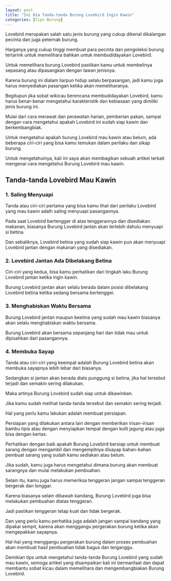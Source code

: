 ```yaml
---
layout: post
title: "Ini Dia Tanda-tanda Burung Lovebird Ingin Kawin"
categories: [Tips Burung]
---
```


Lovebird merupakan salah satu jenis burung yang cukup dikenal dikalangan pecinta dan juga peternak burung.

Harganya yang cukup tinggi membuat para pecinta dan pengoleksi burung tertarink untuk memelihara bahkan untuk membudidayakan Lovebird.

Untuk memelihara burung Lovebird pastikan kamu untuk membelinya sepasang atau dipasangkan dengan lawan jenisnya.

Karena burung ini dialam liarpun hidup selalu berpasangan, jadi kamu juga harus menyediakan pasangan ketika akan memeliharanya.

Begitupun jika sobat wikicau berencana membudidayakan Lovebird, kamu harus benar-benar mengetahui karakteristik dan kebiasaan yang dimiliki jenis burung ini.

Mulai dari cara merawat dan perawatan harian, pemberian pakan, sampai dengan cara mengetahui apakah Lovebird ini sudah siap kawin dan berkembangbiak.

Untuk mengetahui apakah burung Lovebird mau kawin atau belum, ada beberapa ciri-ciri yang bisa kamu temukan dalam perilaku dan sikap burung.

Untuk mengetahuinya, kali ini saya akan membagikan sebuah artikel terkait mengenai cara mengetahui Burung Lovebird mau kawin.

## Tanda-tanda Lovebird Mau Kawin

### 1. Saling Menyuapi

Tanda atau ciri-ciri pertama yang bisa kamu lihat dari perilaku Lovebird yang mau kawin adalh saling menyuapi pasangannya.

Pada saat Lovebird bertengger di atas tenggerannya dan disediakan makanan, biasanya Burung Lovebird jantan akan terlebih dahulu menyuapi si betina.

Dan sebaliknya, Lovebird betina yang sudah siap kawin pun akan menyuapi Lovebird jantan dengan makanan yang disediakan.

### 2. Lovebird Jantan Ada Dibelakang Betina

Ciri-ciri yang kedua, bisa kamu perhatikan dari tingkah laku Burung Lovebird jantan ketika ingin kawin.

Burung Lovebird jantan akan selalu berada dalam posisi dibelakang Lovebird betina ketika sedang bersama bertengger.

### 3. Menghabiskan Waktu Bersama

Burung Lovebird jantan maupun beetina yang sudah mau kawin biasanya akan selalu menghabiskan waktu bersama.

Burung Lovebird akan bersama sepanjang hari dan tidak mau untuk dipisahkan dari pasangannya.

### 4. Membuka Sayap

Tanda atau ciri-ciri yang keempat adalah Burung Lovebird betina akan membuka sayapnya lebih lebar dari biasanya.

Sedangkan si jantan akan berada diats punggung si betina, jika hal tersebut terjadi dan semakin sering dilakukan.

Maka artinya Burung Lovebird sudah siap untuk dikawinkan.

Jika kamu sudah melihat tanda-tanda tersebut dan semakin sering terjadi.

Hal yang perlu kamu lakukan adalah membuat persiapan.

Persiapan yang dilakukan antara lain dengan memberikan irisan-irisan bambu tipis atau dengan menyiapkan tempat dengan kulit jagung atau juga bisa dengan kertas.

Perhatikan dengan baik apakah Burung Lovebird bersiap untuk membuat sarang dengan mengambil dan mengempitnya disayap bahan-bahan pembuat sarang yang sudah kamu sediakan atau belum.

Jika sudah, kamu juga harus mengetahui dimana burung akan membuat sarangnya dan mulai melakukan pembuahan.

Selain itu, kamu juga harus memeriksa tenggeran jangan sampai tenggeran bergerak dan longgar.

Karena biasanya selain dibawah kandang, Burung Lovebird juga bisa melakukan pembuahan diatas tenggeran.

Jadi pastikan tenggeran tetap kuat dan tidak bergerak.

Dan yang perlu kamu perhatika juga adalah jangan sampai kandang yang dipakai sempit, karena akan menggangu pergerakan burung ketika akan mengepakkan sayapnya.

Hal-hal yang menggangu pergerakan burung dalam proses pembuahan akan membuat hasil pembuahan tidak bagus dan terganggu.

Demikian tips untuk mengetahui tanda-tanda Burung Lovebird yang sudah mau kawin, semoga artikel yang disampaikan kali ini bermanfaat dan dapat membantu sobat kicau dalam memelihara dan mengembangbiakan Burung Lovebird.